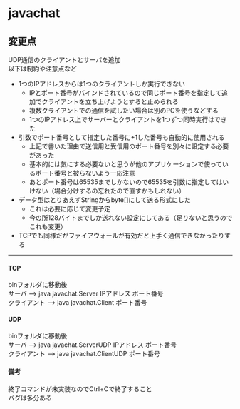 # javachat

## 変更点  
UDP通信のクライアントとサーバを追加  
以下は制約や注意点など  
+ 1つのIPアドレスからは1つのクライアントしか実行できない  
  + IPとポート番号がバインドされているので同じポート番号を指定して追加でクライアントを立ち上げようとすると止められる  
  + 複数クライアントでの通信を試したい場合は別のPCを使うなどする  
  + 1つのIPアドレス上でサーバーとクライアントを1つずつ同時実行はできた  
+ 引数でポート番号として指定した番号に+1した番号も自動的に使用される  
  + 上記で書いた理由で送信用と受信用のポート番号を別々に設定する必要があった  
  + 基本的には気にする必要ないと思うが他のアプリケーションで使っているポート番号と被らないよう一応注意  
  + あとポート番号は65535までしかないので65535を引数に指定してはいけない（場合分けするの忘れたので直すかもしれない）  
+ データ型はとりあえずStringからbyte[]にして送る形式にした
  + これは必要に応じて変更予定
  + 今の所128バイトまでしか送れない設定にしてある（足りないと思うのでこれも変更）
+ TCPでも同様だがファイアウォールが有効だと上手く通信できなかったりする  

- - -  

#### TCP  
binフォルダに移動後  
サーバ --> java javachat.Server IPアドレス ポート番号  
クライアント --> java javachat.Client ポート番号  

#### UDP  
binフォルダに移動後  
サーバ --> java javachat.ServerUDP IPアドレス ポート番号  
クライアント --> java javachat.ClientUDP ポート番号

#### 備考  
終了コマンドが未実装なのでCtrl+Cで終了すること  
バグは多分ある


